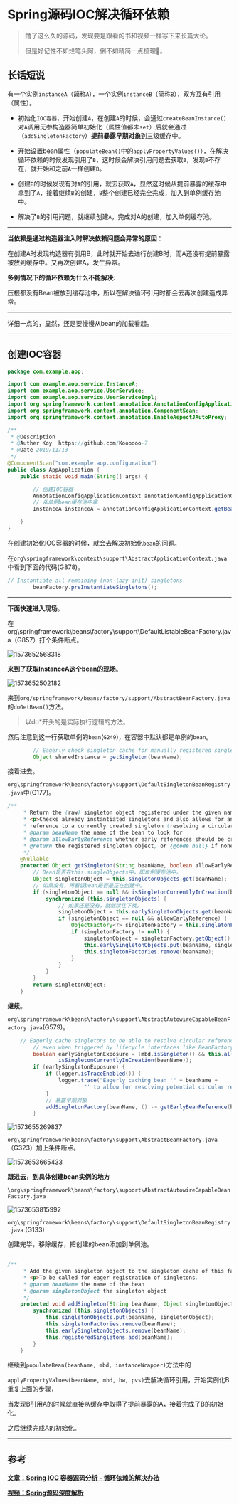 



# Spring源码IOC解决循环依赖

> 撸了这么久的源码，发现要是跟看的书和视频一样写下来长篇大论。
>
> 但是好记性不如烂笔头阿，倒不如精简一点梳理:dog:。

## 长话短说

有一个实例`instanceA`（简称`A`），一个实例`instanceB`（简称`B`），双方互有引用（属性）。

- 初始化`IOC容器`，开始创建`A`，在创建`A`的时候，会通过`createBeanInstance()`对`A`调用无参构造器简单初始化（属性值都未`set`）后就会通过（`addSingletonFactory`）**提前暴露早期对象**到三级缓存中。

- 开始设置bean属性（`populateBean()`中的`applyPropertyValues()`），在解决循环依赖的时候发现引用了`B`，这时候会解决引用问题去获取`B`，发现`B`不存在，就开始和之前`A`一样创建`B`。
- 创建`B`的时候发现有对`A`的引用，就去获取`A`，显然这时候从提前暴露的缓存中拿到了`A`，接着继续`B`的创建，`B`整个创建已经完全完成，加入到单例缓存池中。
- 解决了`B`的引用问题，就继续创建`A`，完成对A的创建，加入单例缓存池。

---

**当依赖是通过构造器注入时解决依赖问题会异常的原因**：

在创建A时发现构造器有引用B，此时就开始去进行创建B时，而A还没有提前暴露被放到缓存中。又再次创建A，发生异常。

**多例情况下的循环依赖为什么不能解决**:

压根都没有Bean被放到缓存池中，所以在解决循环引用时都会去再次创建造成异常。

---

详细一点的，显然，还是要慢慢从bean的加载看起。

---

## 创建IOC容器

```java
package com.example.aop;

import com.example.aop.service.InstanceA;
import com.example.aop.service.UserService;
import com.example.aop.service.UserServiceImpl;
import org.springframework.context.annotation.AnnotationConfigApplicationContext;
import org.springframework.context.annotation.ComponentScan;
import org.springframework.context.annotation.EnableAspectJAutoProxy;

/**
 * @Description
 * @Auther Koy  https://github.com/Koooooo-7
 * @Date 2019/11/13
 */
@ComponentScan("com.example.aop.configuration")
public class AppApplication {
    public static void main(String[] args) {

        // 创建IOC容器
        AnnotationConfigApplicationContext annotationConfigApplicationContext = new AnnotationConfigApplicationContext(AppApplication.class);
        // 从单例bean缓存池中拿
        InstanceA instanceA = annotationConfigApplicationContext.getBean(InstanceA.class);

    }
}

```

在创建初始化IOC容器的时候，就会去解决初始化`bean`的问题。

在`org\springframework\context\support\AbstractApplicationContext.java`中看到下面的代码(G878)。

```java
// Instantiate all remaining (non-lazy-init) singletons.
		beanFactory.preInstantiateSingletons();
```

---



**下面快速进入现场**。

在org\springframework\beans\factory\support\DefaultListableBeanFactory.java（G857）打个条件断点。





![1573652568318](_media/20191113-01.png)



**来到了获取InstanceA这个bean的现场**。

![1573652502182](_media/20191113-02.png)



来到`org/springframework/beans/factory/support/AbstractBeanFactory.java`的`doGetBean()`方法。

> 以do*开头的是实际执行逻辑的方法。

然后注意到这一行获取单例的`bean`(`G249`)，在容器中默认都是单例的`bean`。

```java
		// Eagerly check singleton cache for manually registered singletons.
		Object sharedInstance = getSingleton(beanName);
```

接着进去。

`org\springframework\beans\factory\support\DefaultSingletonBeanRegistry.java`中(G177)。

```java
/**
	 * Return the (raw) singleton object registered under the given name.
	 * <p>Checks already instantiated singletons and also allows for an early
	 * reference to a currently created singleton (resolving a circular reference).
	 * @param beanName the name of the bean to look for
	 * @param allowEarlyReference whether early references should be created or not
	 * @return the registered singleton object, or {@code null} if none found
	 */
	@Nullable
	protected Object getSingleton(String beanName, boolean allowEarlyReference) {
        // Bean是否在this.singleObjects中，即单例缓存池中。
		Object singletonObject = this.singletonObjects.get(beanName);
        // 如果没有，再看该bean是否是正在创建中。
		if (singletonObject == null && isSingletonCurrentlyInCreation(beanName)) {
			synchronized (this.singletonObjects) {
                // 如果还是没有，就继续往下找。
				singletonObject = this.earlySingletonObjects.get(beanName);
				if (singletonObject == null && allowEarlyReference) {
					ObjectFactory<?> singletonFactory = this.singletonFactories.get(beanName);
					if (singletonFactory != null) {
						singletonObject = singletonFactory.getObject();
						this.earlySingletonObjects.put(beanName, singletonObject);
						this.singletonFactories.remove(beanName);
					}
				}
			}
		}
		return singletonObject;
	}
```

**继续**。

`org\springframework\beans\factory\support\AbstractAutowireCapableBeanFactory.java`(G579)。

```java
	// Eagerly cache singletons to be able to resolve circular references
		// even when triggered by lifecycle interfaces like BeanFactoryAware.
		boolean earlySingletonExposure = (mbd.isSingleton() && this.allowCircularReferences &&
				isSingletonCurrentlyInCreation(beanName));
		if (earlySingletonExposure) {
			if (logger.isTraceEnabled()) {
				logger.trace("Eagerly caching bean '" + beanName +
						"' to allow for resolving potential circular references");
			}
            // 暴露早期对象
			addSingletonFactory(beanName, () -> getEarlyBeanReference(beanName, mbd, bean));
		}
```

![1573655269837](_media/20191113-05.png)





`org\springframework\beans\factory\support\AbstractBeanFactory.java`（G323）加上条件断点。



![1573653665433](_media/20191113-03.png)

**跟进去，到具体创建bean实例的地方**

`\org\springframework\beans\factory\support\AbstractAutowireCapableBeanFactory.java`



![1573653815992 ](_media/20191113-04.png)



`org\springframework\beans\factory\support\DefaultSingletonBeanRegistry.java` (G133)

创建完毕，移除缓存，把创建的bean添加到单例池。

```java
	
/**
	 * Add the given singleton object to the singleton cache of this factory.
	 * <p>To be called for eager registration of singletons.
	 * @param beanName the name of the bean
	 * @param singletonObject the singleton object
	 */
	protected void addSingleton(String beanName, Object singletonObject) {
		synchronized (this.singletonObjects) {
			this.singletonObjects.put(beanName, singletonObject);
			this.singletonFactories.remove(beanName);
			this.earlySingletonObjects.remove(beanName);
			this.registeredSingletons.add(beanName);
		}
	}
```

继续到`populateBean(beanName, mbd, instanceWrapper)`方法中的

`applyPropertyValues(beanName, mbd, bw, pvs)`去解决循环引用，开始实例化B重复上面的步骤，

当发现B引用A的时候就直接从缓存中取得了提前暴露的A，接着完成了B的初始化。

之后继续完成A的初始化。

---

## 参考

[**文章：Spring IOC 容器源码分析 - 循环依赖的解决办法**](https://www.imooc.com/article/34150)

[**视频：Spring源码深度解析**](https://www.bilibili.com/video/av59860410)